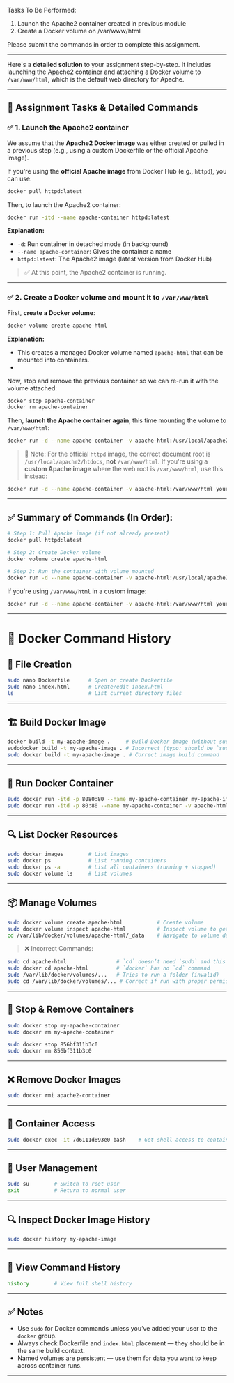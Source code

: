 Tasks To Be Performed:
 1. Launch the Apache2 container created in previous module
 2. Create a Docker volume on /var/www/html
 
 Please submit the commands in order to complete this assignment.

---
Here's a **detailed solution** to your assignment step-by-step. It includes launching the Apache2 container and attaching a Docker volume to `/var/www/html`, which is the default web directory for Apache.

---

## 🧾 **Assignment Tasks & Detailed Commands**

### ✅ **1. Launch the Apache2 container**

We assume that the **Apache2 Docker image** was either created or pulled in a previous step (e.g., using a custom Dockerfile or the official Apache image).

If you're using the **official Apache image** from Docker Hub (e.g., `httpd`), you can use:

```bash
docker pull httpd:latest
```

Then, to launch the Apache2 container:

```bash
docker run -itd --name apache-container httpd:latest
```

**Explanation:**

* `-d`: Run container in detached mode (in background)
* `--name apache-container`: Gives the container a name
* `httpd:latest`: The Apache2 image (latest version from Docker Hub)

> ✅ At this point, the Apache2 container is running.

---

### ✅ **2. Create a Docker volume and mount it to `/var/www/html`**

First, **create a Docker volume**:

```bash
docker volume create apache-html
```

**Explanation:**

* This creates a managed Docker volume named `apache-html` that can be mounted into containers.
* 
Now, stop and remove the previous container so we can re-run it with the volume attached:

```bash
docker stop apache-container
docker rm apache-container
```

Then, **launch the Apache container again**, this time mounting the volume to `/var/www/html`:

```bash
docker run -d --name apache-container -v apache-html:/usr/local/apache2/htdocs httpd:latest
```

> 📌 Note: For the official `httpd` image, the correct document root is `/usr/local/apache2/htdocs`, **not** `/var/www/html`.
> If you're using a **custom Apache image** where the web root is `/var/www/html`, use this instead:

```bash
docker run -d --name apache-container -v apache-html:/var/www/html your-custom-apache-image
```

---

## ✅ Summary of Commands (In Order):

```bash
# Step 1: Pull Apache image (if not already present)
docker pull httpd:latest

# Step 2: Create Docker volume
docker volume create apache-html

# Step 3: Run the container with volume mounted
docker run -d --name apache-container -v apache-html:/usr/local/apache2/htdocs httpd:latest
```

If you're using `/var/www/html` in a custom image:

```bash
docker run -d --name apache-container -v apache-html:/var/www/html your-custom-apache-image
```

---

# 🐳 Docker Command History

## 📁 File Creation

```bash
sudo nano Dockerfile      # Open or create Dockerfile
sudo nano index.html      # Create/edit index.html
ls                        # List current directory files
````

---

## 🏗️ Build Docker Image

```bash
docker build -t my-apache-image .     # Build Docker image (without sudo — might fail)
sudodocker build -t my-apache-image . # Incorrect (typo: should be `sudo docker`)
sudo docker build -t my-apache-image . # Correct image build command
```

---

## 🚀 Run Docker Container

```bash
sudo docker run -itd -p 8080:80 --name my-apache-container my-apache-image
sudo docker run -itd -p 80:80 --name my-apache-container -v apache-html:/var/www/html my-apache-image:latest
```

---

## 🔍 List Docker Resources

```bash
sudo docker images        # List images
sudo docker ps            # List running containers
sudo docker ps -a         # List all containers (running + stopped)
sudo docker volume ls     # List volumes
```

---

## 📦 Manage Volumes

```bash
sudo docker volume create apache-html           # Create volume
sudo docker volume inspect apache-html          # Inspect volume to get path
cd /var/lib/docker/volumes/apache-html/_data    # Navigate to volume data
```

> ❌ Incorrect Commands:

```bash
sudo cd apache-html                # `cd` doesn’t need `sudo` and this path is invalid
sudo docker cd apache-html         # `docker` has no `cd` command
sudo /var/lib/docker/volumes/...   # Tries to run a folder (invalid)
sudo cd /var/lib/docker/volumes/... # Correct if run with proper permissions
```

---

## 🧹 Stop & Remove Containers

```bash
sudo docker stop my-apache-container
sudo docker rm my-apache-container

sudo docker stop 856bf311b3c0
sudo docker rm 856bf311b3c0
```

---

## ❌ Remove Docker Images

```bash
sudo docker rmi apache2-container
```

---

## 🐚 Container Access

```bash
sudo docker exec -it 7d6111d893e0 bash    # Get shell access to container
```

---

## 👤 User Management

```bash
sudo su        # Switch to root user
exit           # Return to normal user
```

---

## 🔍 Inspect Docker Image History

```bash
sudo docker history my-apache-image
```

---

## 🧠 View Command History

```bash
history        # View full shell history
```

---

## ✅ Notes

* Use `sudo` for Docker commands unless you’ve added your user to the `docker` group.
* Always check Dockerfile and `index.html` placement — they should be in the same build context.
* Named volumes are persistent — use them for data you want to keep across container runs.

---

